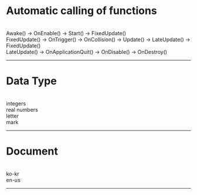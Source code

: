 # Automatic calling of functions
<br>Awake() -> OnEnable() -> Start() -> FixedUpdate()
<br>FixedUpdate() -> OnTrigger() -> OnCollision() -> Update() -> LateUpdate() -> FixedUpdate()
<br>LateUpdate() -> OnApplicationQuit() -> OnDisable() -> OnDestroy()
<br><hr>
# Data Type
<br>integers
<br>real numbers
<br>letter
<br>mark
<br><hr>
# Document
<br>ko-kr
<br>en-us
<br><hr>
